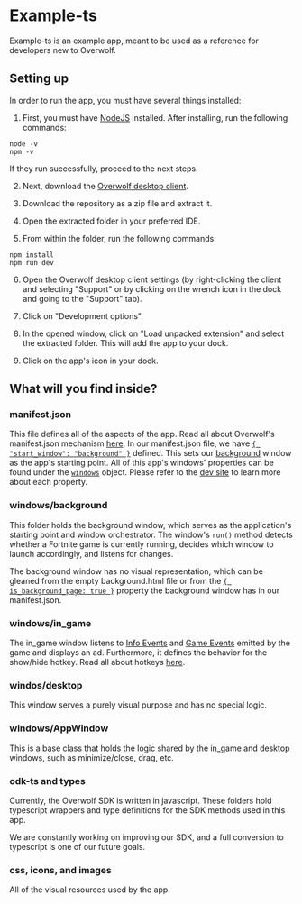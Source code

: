 # Example-ts
Example-ts is an example app, meant to be used as a reference for developers new
to Overwolf.

## Setting up
In order to run the app, you must have several things installed:
1. First, you must have [NodeJS](https://nodejs.org/) installed.
After installing, run the following commands:
```
node -v
npm -v
```
If they run successfully, proceed to the next steps.

2. Next, download the [Overwolf desktop client](https://download.overwolf.com/install/Download).

3. Download the repository as a zip file and extract it.

4. Open the extracted folder in your preferred IDE.

5. From within the folder, run the following commands:
```
npm install
npm run dev
```

6. Open the Overwolf desktop client settings (by right-clicking the client and selecting "Support" or by clicking on the wrench icon in the dock and going to the "Support" tab).

7. Click on "Development options".

8. In the opened window, click on "Load unpacked extension" and select the extracted folder. This will add the app to your dock.

9. Click on the app's icon in your dock.


## What will you find inside?
### manifest.json
This file defines all of the aspects of the app. Read all about Overwolf's manifest.json mechanism [here](https://overwolf.github.io/docs/api/manifest-json#welcome-to-the-manifestjson-file).
In our manifest.json file, we have [```{ "start_window": "background" }```](https://overwolf.github.io/docs/api/manifest-json#start_window) defined. This sets our [background](###windows/background) window as the app's starting point. All of this app's windows' properties can be found under the [```windows```](https://overwolf.github.io/docs/api/manifest-json#window-data) object. Please refer to the [dev site](https://overwolf.github.io/docs/api/manifest-json#welcome-to-the-manifestjson-file) to learn more about each property.


### windows/background
This folder holds the background window, which serves as the application's starting point and window orchestrator. The window's ```run()``` method detects whether a Fortnite game is currently running, decides which window to launch accordingly, and listens for changes.

The background window has no visual representation, which can be gleaned from the empty background.html file or from the [```{ is_background_page: true }```](https://overwolf.github.io/docs/api/manifest-json#is_background_page) property the background window has in our manifest.json.


### windows/in_game
The in_game window listens to [Info Events](https://overwolf.github.io/docs/api/overwolf-games-events#oninfoupdates2) and [Game Events](https://overwolf.github.io/docs/api/overwolf-games-events#onnewevents) emitted by the game and displays an ad. Furthermore, it defines the behavior for the show/hide hotkey. Read all about hotkeys [here](https://overwolf.github.io/docs/topics/hotkeys-best-practices).


### windos/desktop
This window serves a purely visual purpose and has no special logic.


### windows/AppWindow
This is a base class that holds the logic shared by the in_game and desktop windows, such as minimize/close, drag, etc.


### odk-ts and types
Currently, the Overwolf SDK is written in javascript. These folders hold typescript wrappers and type definitions for the SDK methods used in this app.

We are constantly working on improving our SDK, and a full conversion to typescript is one of our future goals.


### css, icons, and images
All of the visual resources used by the app.